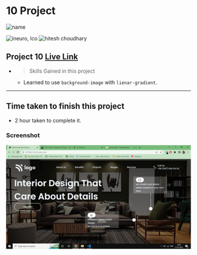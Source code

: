 # 10 Project 
![name](https://img.shields.io/badge/ByNihal-siddiqui-lightgrey)


![ineuro, lco](https://img.shields.io/badge/iNeuron-LCO-green)
![hitesh choudhary](https://img.shields.io/badge/Hitesh--Choudhary-Full--stack--JS--bootcamp-red)



## Project 10 [Live Link]()

- >  Skills Gained in this project
    -   Learned to use `background-image` with `lienar-gradient`.

---

## Time taken to finish this project

-   2 hour taken to complete it.

### Screenshot

![Screenshot](./Pro10-a.png)
